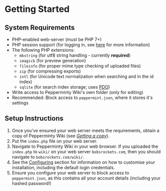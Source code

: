 # Getting Started

## System Requirements
- PHP-enabled web-server (must be PHP 7+)
- PHP session support (for logging in, see [here](https://php.net/manual/en/session.installation.php) for more information)
- The following PHP extensions:
    - `mbstring` (for utf8 string handling - currently **required**)
    - `imagick` (for preview generation)
    - `fileinfo` (for proper mime type checking of uploaded files)
    - `zip` (for compressing exports)
    - `intl` (for Unicode text normalization when searching and in the id index)
    - `sqlite` (for search index storage; uses [PDO](https://www.php.net/manual/en/ref.pdo-sqlite.php))
- Write access to Pepperminty Wiki's own folder (only for editing)
- Recommended: Block access to `peppermint.json`, where it stores it's settings

## Setup Instructions
1. Once you've ensured your web server meets the requirements, obtain a copy of Pepperminty Wiki (see _[Getting a copy](05-Getting-A-Copy.html)_).
2. Put the `index.php` file on your web server.
3. Navigate to Pepperminty Wiki in your web browser. If you uploaded the `index.php` to `wiki/` on your web server `bobsrockets.com`, then you should navigate to `bobsrockets.com/wiki/`.
4. See the [Configuring](06-Configuration.html) section for information on how to customise your installation, including the default login credentials.
5. Ensure you configure your web server to block access to `peppermint.json`, as this contains all your account details (including your hashed password!)
